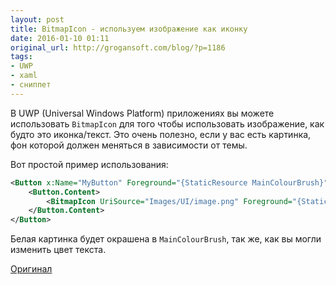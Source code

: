 ```yaml
---
layout: post
title: BitmapIcon - используем изображение как иконку
date: 2016-01-10 01:11
original_url: http://grogansoft.com/blog/?p=1186
tags:
- UWP
- xaml
- сниппет
---
```



В UWP (Universal Windows Platform) приложениях вы можете использовать `BitmapIcon` для того чтобы использовать изображение, как будто это иконка/текст. Это очень полезно, если у вас есть картинка, фон которой должен меняться в зависимости от темы.

Вот простой пример использования:

```xml
<Button x:Name="MyButton" Foreground="{StaticResource MainColourBrush}" Background="{x:Null}" Tapped="MyButton_Tapped">
	<Button.Content>
		<BitmapIcon UriSource="Images/UI/image.png" Foreground="{StaticResource MainColourBrush}" />
	</Button.Content>
</Button>
```
Белая картинка будет окрашена в `MainColourBrush`, так же, как вы могли изменить цвет текста.

[Оригинал](http://grogansoft.com/blog/?p=1186)
